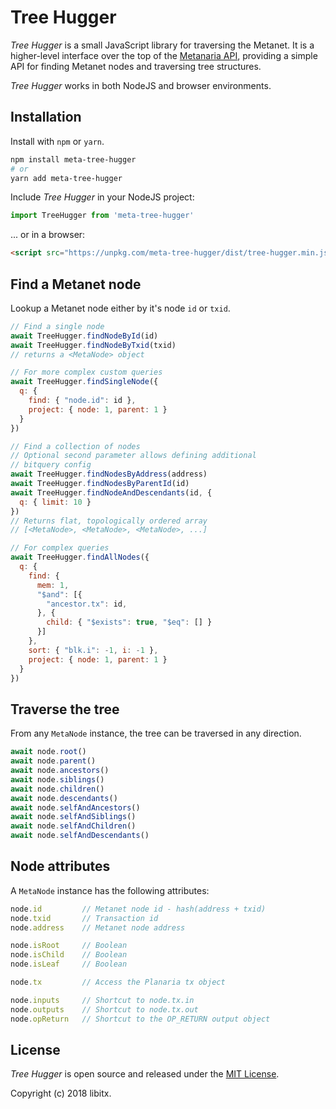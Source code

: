 # Tree Hugger

*Tree Hugger* is a small JavaScript library for traversing the Metanet.  It is a higher-level interface over the top of the [Metanaria API](https://metanaria.planaria.network/), providing a simple API for finding Metanet nodes and traversing tree structures.

*Tree Hugger* works in both NodeJS and browser environments.

## Installation

Install with `npm` or `yarn`.

```bash
npm install meta-tree-hugger
# or
yarn add meta-tree-hugger
```

Include *Tree Hugger* in your NodeJS project:

```javascript
import TreeHugger from 'meta-tree-hugger'
```

... or in a browser:

```html
<script src="https://unpkg.com/meta-tree-hugger/dist/tree-hugger.min.js"></script>
```

## Find a Metanet node

Lookup a Metanet node either by it's node `id` or `txid`.

```javascript
// Find a single node
await TreeHugger.findNodeById(id)
await TreeHugger.findNodeByTxid(txid)
// returns a <MetaNode> object

// For more complex custom queries
await TreeHugger.findSingleNode({
  q: {
    find: { "node.id": id },
    project: { node: 1, parent: 1 }
  }
})

// Find a collection of nodes
// Optional second parameter allows defining additional
// bitquery config
await TreeHugger.findNodesByAddress(address)
await TreeHugger.findNodesByParentId(id)
await TreeHugger.findNodeAndDescendants(id, {
  q: { limit: 10 }
})
// Returns flat, topologically ordered array
// [<MetaNode>, <MetaNode>, <MetaNode>, ...]

// For complex queries
await TreeHugger.findAllNodes({
  q: {
    find: {
      mem: 1,
      "$and": [{
        "ancestor.tx": id,
      }, {
        child: { "$exists": true, "$eq": [] }
      }]
    },
    sort: { "blk.i": -1, i: -1 },
    project: { node: 1, parent: 1 }
  }
})

```

## Traverse the tree

From any `MetaNode` instance, the tree can be traversed in any direction.

```javascript
await node.root()
await node.parent()
await node.ancestors()
await node.siblings()
await node.children()
await node.descendants()
await node.selfAndAncestors()
await node.selfAndSiblings()
await node.selfAndChildren()
await node.selfAndDescendants()
```

## Node attributes

A `MetaNode` instance has the following attributes:

```javascript
node.id         // Metanet node id - hash(address + txid)
node.txid       // Transaction id
node.address    // Metanet node address

node.isRoot     // Boolean
node.isChild    // Boolean
node.isLeaf     // Boolean

node.tx         // Access the Planaria tx object

node.inputs     // Shortcut to node.tx.in
node.outputs    // Shortcut to node.tx.out
node.opReturn   // Shortcut to the OP_RETURN output object
```

## License

*Tree Hugger* is open source and released under the [MIT License](LICENSE.md).

Copyright (c) 2018 libitx.